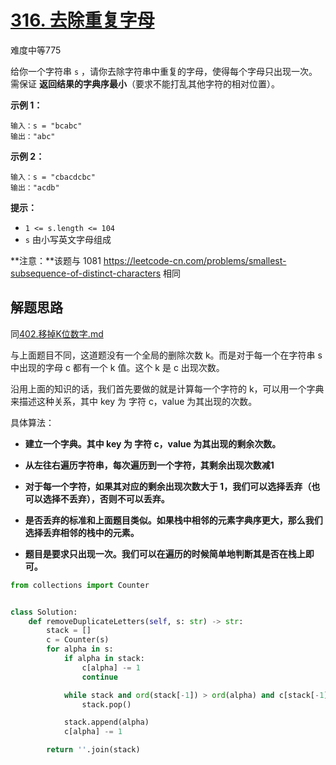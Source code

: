 # [316. 去除重复字母](https://leetcode.cn/problems/remove-duplicate-letters/)

难度中等775

给你一个字符串 `s` ，请你去除字符串中重复的字母，使得每个字母只出现一次。需保证 **返回结果的字典序最小**（要求不能打乱其他字符的相对位置）。

 

**示例 1：**

```
输入：s = "bcabc"
输出："abc"
```

**示例 2：**

```
输入：s = "cbacdcbc"
输出："acdb"
```

 

**提示：**

- `1 <= s.length <= 104`
- `s` 由小写英文字母组成

 

**注意：**该题与 1081 https://leetcode-cn.com/problems/smallest-subsequence-of-distinct-characters 相同



## 解题思路

同[402.移掉K位数字.md](402.移掉K位数字.md)

与上面题目不同，这道题没有一个全局的删除次数 k。而是对于每一个在字符串 s 中出现的字母 c 都有一个 k 值。这个 k 是 c 出现次数。

沿用上面的知识的话，我们首先要做的就是计算每一个字符的 k，可以用一个字典来描述这种关系，其中 key 为 字符 c，value 为其出现的次数。

具体算法：

- **建立一个字典。其中 key 为 字符 c，value 为其出现的剩余次数。**

- **从左往右遍历字符串，每次遍历到一个字符，其剩余出现次数减1**
- **对于每一个字符，如果其对应的剩余出现次数大于 1，我们可以选择丢弃（也可以选择不丢弃），否则不可以丢弃。**
- **是否丢弃的标准和上面题目类似。如果栈中相邻的元素字典序更大，那么我们选择丢弃相邻的栈中的元素。**
- **题目是要求只出现一次。我们可以在遍历的时候简单地判断其是否在栈上即可。**

```python
from collections import Counter


class Solution:
    def removeDuplicateLetters(self, s: str) -> str:
        stack = []
        c = Counter(s)
        for alpha in s:
            if alpha in stack:
                c[alpha] -= 1
                continue

            while stack and ord(stack[-1]) > ord(alpha) and c[stack[-1]] > 0:
                stack.pop()

            stack.append(alpha)
            c[alpha] -= 1

        return ''.join(stack)
```


